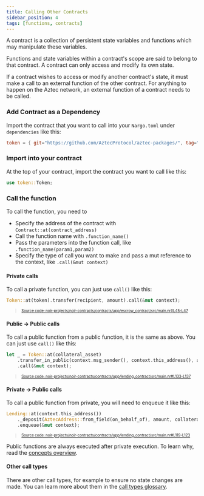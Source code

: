 ```yaml
---
title: Calling Other Contracts
sidebar_position: 4
tags: [functions, contracts]
---
```


A contract is a collection of persistent state variables and functions which may manipulate these variables.

Functions and state variables within a contract's scope are said to belong to that contract. A contract can only access and modify its own state.

If a contract wishes to access or modify another contract's state, it must make a call to an external function of the other contract. For anything to happen on the Aztec network, an external function of a contract needs to be called.

### Add Contract as a Dependency

Import the contract that you want to call into your `Nargo.toml` under `dependencies` like this:

```toml
token = { git="https://github.com/AztecProtocol/aztec-packages/", tag="v0.85.0-alpha-testnet.5", directory="noir-projects/noir-contracts/contracts/app/token_contract" }
```

### Import into your contract

At the top of your contract, import the contract you want to call like this:

```rust
use token::Token;
```

### Call the function

To call the function, you need to

- Specify the address of the contract with `Contract::at(contract_address)`
- Call the function name with `.function_name()`
- Pass the parameters into the function call, like `.function_name(param1,param2)`
- Specify the type of call you want to make and pass a mut reference to the context, like `.call(&mut context)`

#### Private calls

To call a private function, you can just use `call()` like this:

```rust title="call_function" showLineNumbers
Token::at(token).transfer(recipient, amount).call(&mut context);
```

> <sup><sub><a href="https://github.com/AztecProtocol/aztec-packages/blob/v0.85.0-alpha-testnet.5/noir-projects/noir-contracts/contracts/app/escrow_contract/src/main.nr#L45-L47" target="_blank" rel="noopener noreferrer">Source code: noir-projects/noir-contracts/contracts/app/escrow_contract/src/main.nr#L45-L47</a></sub></sup>

#### Public -> Public calls

To call a public function from a public function, it is the same as above. You can just use `call()` like this:

```rust title="public_to_public_call" showLineNumbers
let _ = Token::at(collateral_asset)
    .transfer_in_public(context.msg_sender(), context.this_address(), amount, nonce)
    .call(&mut context);
```

> <sup><sub><a href="https://github.com/AztecProtocol/aztec-packages/blob/v0.85.0-alpha-testnet.5/noir-projects/noir-contracts/contracts/app/lending_contract/src/main.nr#L133-L137" target="_blank" rel="noopener noreferrer">Source code: noir-projects/noir-contracts/contracts/app/lending_contract/src/main.nr#L133-L137</a></sub></sup>

#### Private -> Public calls

To call a public function from private, you will need to enqueue it like this:

```rust title="enqueue_public" showLineNumbers
Lending::at(context.this_address())
    ._deposit(AztecAddress::from_field(on_behalf_of), amount, collateral_asset)
    .enqueue(&mut context);
```

> <sup><sub><a href="https://github.com/AztecProtocol/aztec-packages/blob/v0.85.0-alpha-testnet.5/noir-projects/noir-contracts/contracts/app/lending_contract/src/main.nr#L119-L123" target="_blank" rel="noopener noreferrer">Source code: noir-projects/noir-contracts/contracts/app/lending_contract/src/main.nr#L119-L123</a></sub></sup>

Public functions are always executed after private execution. To learn why, read the [concepts overview](../../../../aztec/index.md).

#### Other call types

There are other call types, for example to ensure no state changes are made. You can learn more about them in the [call types glossary](../../../../aztec/concepts/call_types.md).
